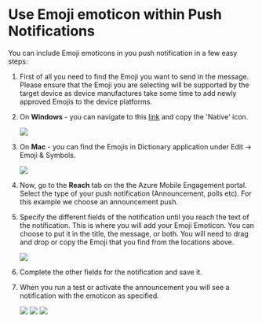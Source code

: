 <properties 
    pageTitle="Use Emoji emoticons within Azure Mobile Engagement" 
    description="How to use Emoji emoticons within your push notifications"        
    services="mobile-engagement" 
    documentationCenter="mobile" 
    authors="piyushjo" 
    manager="dwrede" 
    editor="" />

<tags 
    ms.service="mobile-engagement" 
    ms.workload="mobile" 
    ms.tgt_pltfrm="mobile-windows-phone" 
    ms.devlang="na" 
    ms.topic="article" 
    ms.date="10/22/2015" 
    ms.author="piyushjo" />

# Use Emoji emoticon within Push Notifications
You can include Emoji emoticons in you push notification in a few easy steps: 

1. First of all you need to find the Emoji you want to send in the message. Please ensure that the Emoji you are selecting will be supported by the target device as device manufactures take some time to add newly approved Emojis to the device platforms. 

2. On **Windows** - you can navigate to this [link](http://apps.timwhitlock.info/emoji/tables/unicode) and copy the 'Native' icon.

    ![][7] 

3. On **Mac** - you can find the Emojis in Dictionary application under Edit -> Emoji & Symbols.

    ![][6] 

4. Now, go to the **Reach** tab on the the Azure Mobile Engagement portal. Select the type of your push notification (Announcement, polls etc). For this example we choose an announcement push.

5. Specify the different fields of the notification until you reach the text of the notification. This is where you will add your Emoji Emoticon. You can choose to put it in the title, the message, or both. You will need to drag and drop or copy the Emoji that you find from the locations above. 

    ![][1]

6. Complete the other fields for the notification and save it. 

7. When you run a test or activate the announcement you will see a notification with the emoticon as specified.   

    ![][3] ![][4] ![][5]


<!-- Images. -->

[1]: ./media/mobile-engagement-use-emoji-with-push/notification_input.png
[3]: ./media/mobile-engagement-use-emoji-with-push/iOS_Emoji.png
[4]: ./media/mobile-engagement-use-emoji-with-push/Android_Emoji.png
[5]: ./media/mobile-engagement-use-emoji-with-push/WindowsPhone_Emoji.png
[6]: ./media/mobile-engagement-use-emoji-with-push/Mac_SelectEmoji.png
[7]: ./media/mobile-engagement-use-emoji-with-push/Windows_SelectEmoji.png

